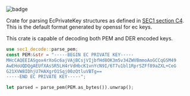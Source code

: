 ![badge](https://github.com/andyblarblar/sec1_decode/actions/workflows/rust.yml/badge.svg)

Crate for parsing EcPrivateKey structures as defined in [SEC1 section C4](https://www.secg.org/sec1-v2.pdf).
This is the default format generated by openssl for ec keys.

This crate is capable of decoding both PEM and DER encoded keys. 

```rust
use sec1_decode::parse_pem;
const PEM:&str = "-----BEGIN EC PRIVATE KEY-----
MHcCAQEEIASgox4rXoGc6ajVAjBCsjVIjbfHd8OK3m5v34ZWVBmmoAoGCCqGSM49
AwEHoUQDQgAEUfXAsSR5LH4rVdHbcK1vnYcN9I/6T7u1bl1RprSZFf89aZXL+CeG
G21XVW8IDhjU7HAXgrO1Sqj00zQtluVBTg==
-----END EC PRIVATE KEY-----";

let parsed = parse_pem(PEM.as_bytes()).unwrap();
```